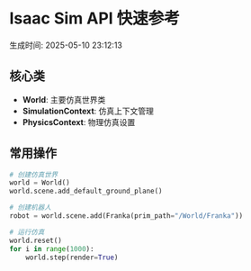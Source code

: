 # Isaac Sim API 快速参考

生成时间: 2025-05-10 23:12:13

## 核心类
- **World**: 主要仿真世界类
- **SimulationContext**: 仿真上下文管理
- **PhysicsContext**: 物理仿真设置

## 常用操作
```python
# 创建仿真世界
world = World()
world.scene.add_default_ground_plane()

# 创建机器人
robot = world.scene.add(Franka(prim_path="/World/Franka"))

# 运行仿真
world.reset()
for i in range(1000):
    world.step(render=True)
```